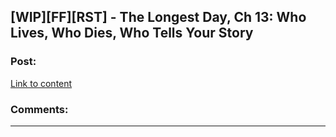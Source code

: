 ## [WIP][FF][RST] - The Longest Day, Ch 13: Who Lives, Who Dies, Who Tells Your Story

### Post:

[Link to content](https://www.fanfiction.net/s/12825305/13/The-Longest-Day)

### Comments:

---

